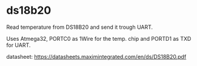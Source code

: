# ds18b20

Read temperature from DS18B20 and send it trough UART.

Uses Atmega32, PORTC0 as 1Wire for the temp. chip and PORTD1 as TXD for UART.

datasheet: https://datasheets.maximintegrated.com/en/ds/DS18B20.pdf
